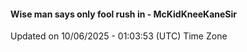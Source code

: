 #### Wise man says only fool rush in - McKidKneeKaneSir
Updated on 10/06/2025 - 01:03:53 (UTC) Time Zone
